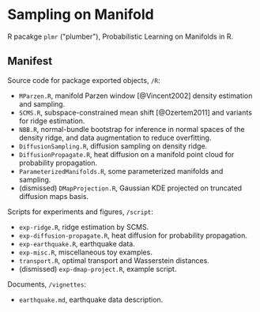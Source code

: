 # Sampling on Manifold

R pacakge `plmr` ("plumber"), Probabilistic Learning on Manifolds in R.

## Manifest

Source code for package exported objects, `/R`:

- `MParzen.R`, manifold Parzen window [@Vincent2002] density estimation and sampling.
- `SCMS.R`, subspace-constrained mean shift [@Ozertem2011] and variants for ridge estimation.
- `NBB.R`, normal-bundle bootstrap for inference in normal spaces of the density ridge,
  and data augmentation to reduce overfitting.
- `DiffusionSampling.R`, diffusion sampling on density ridge.
- `DiffusionPropagate.R`, heat diffusion on a manifold point cloud for probability propagation.
- `ParameterizedManifolds.R`, some parameterized manifolds and sampling.
- (dismissed) `DMapProjection.R`, Gaussian KDE projected on truncated diffusion maps basis.

Scripts for experiments and figures, `/script`:

- `exp-ridge.R`, ridge estimation by SCMS.
- `exp-diffusion-propagate.R`, heat diffusion for probability propagation.
- `exp-earthquake.R`, earthquake data.
- `exp-misc.R`, miscellaneous toy examples.
- `transport.R`, optimal transport and Wasserstein distances.
- (dismissed) `exp-dmap-project.R`, example script.

Documents, `/vignettes`:

- `earthquake.md`, earthquake data description.
